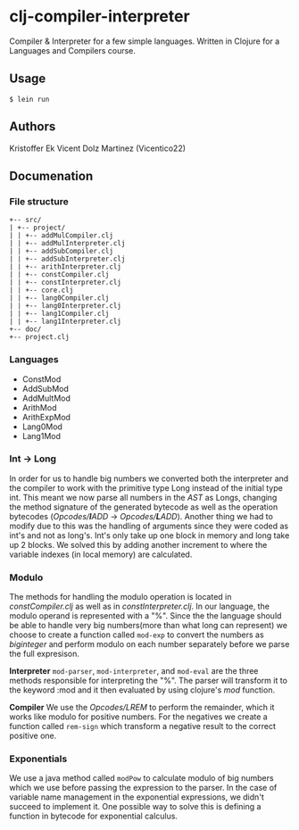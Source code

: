 # clj-compiler-interpreter

Compiler & Interpreter for a few simple languages. Written in Clojure for a Languages and Compilers course.
## Usage
    $ lein run
    
## Authors
Kristoffer Ek
Vicent Dolz Martinez (Vicentico22)

## Documenation
### File structure
```
+-- src/
| +-- project/
| | +-- addMulCompiler.clj
| | +-- addMulInterpreter.clj
| | +-- addSubCompiler.clj
| | +-- addSubInterpreter.clj
| | +-- arithInterpreter.clj
| | +-- constCompiler.clj
| | +-- constInterpreter.clj
| | +-- core.clj
| | +-- lang0Compiler.clj
| | +-- lang0Interpreter.clj
| | +-- lang1Compiler.clj
| | +-- lang1Interpreter.clj
+-- doc/
+-- project.clj
```
### Languages
* ConstMod
* AddSubMod
* AddMultMod
* ArithMod
* ArithExpMod
* Lang0Mod
* Lang1Mod

### Int -> Long
In order for us to handle big numbers we converted both the interpreter and the compiler to work with the primitive type Long instead of the initial type int.
This meant we now parse all numbers in the _AST_ as Longs, changing the method signature of the generated bytecode as well as the operation bytecodes (_Opcodes/**I**ADD_ -> _Opcodes/**L**ADD_).
Another thing we had to modify due to this was the handling of arguments since they were coded as int's and not as long's. Int's only take up one block in memory and long take up 2 blocks. We solved this by adding another increment to where the variable indexes (in local memory) are calculated.

### Modulo
The methods for handling the modulo operation is located in _constCompiler.clj_ as well as in _constInterpreter.clj_.
In our language, the modulo operand is represented with a "%".
Since the the language should be able to handle very big numbers(more than what long can represent) we choose to create
a function called `mod-exp` to convert the numbers as _biginteger_ and perform modulo on each number separately before we parse the full expresison.

**Interpreter**
`mod-parser`, `mod-interpreter`, and `mod-eval` are the three methods responsible for interpreting the "%".
The parser will transform it to the keyword :mod and it then evaluated by using clojure's _mod_ function.

**Compiler**
We use the _Opcodes/LREM_ to perform the remainder, which it works like modulo for positive numbers.
For the negatives we create a function called `rem-sign` which transform a negative result to the correct positive one.

### Exponentials
We use a java method called `modPow` to calculate modulo of big numbers which we use before passing the expression to the parser.
In the case of variable name management in the exponential expressions, we didn't succeed to implement it. One possible way to solve this is
defining a function in bytecode for exponential calculus.

